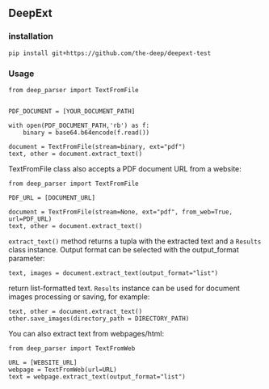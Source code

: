 ## DeepExt

### installation

`pip install git+https://github.com/the-deep/deepext-test`

### Usage



```
from deep_parser import TextFromFile


PDF_DOCUMENT = [YOUR_DOCUMENT_PATH]

with open(PDF_DOCUMENT_PATH,'rb') as f:
    binary = base64.b64encode(f.read())

document = TextFromFile(stream=binary, ext="pdf")
text, other = document.extract_text() 
```

TextFromFile class also accepts a PDF document URL from a website:

```
from deep_parser import TextFromFile

PDF_URL = [DOCUMENT_URL]

document = TextFromFile(stream=None, ext="pdf", from_web=True, url=PDF_URL)
text, other = document.extract_text() 

```

`extract_text()` method returns a tupla with the extracted text and a `Results` class instance.
Output format can be selected with the output_format parameter: 
```
text, images = document.extract_text(output_format="list")
```
return list-formatted text. `Results` instance can be used for document images processing or saving, for example:

```
text, other = document.extract_text()
other.save_images(directory_path = DIRECTORY_PATH)
```

You can also extract text from webpages/html:

```
from deep_parser import TextFromWeb

URL = [WEBSITE_URL]
webpage = TextFromWeb(url=URL)
text = webpage.extract_text(output_format="list")

```
